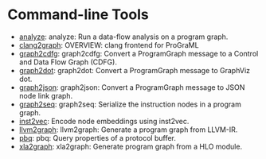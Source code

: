 # Command-line Tools

 * [analyze](bin/analyze.txt): analyze: Run a data-flow analysis on a program graph.
 * [clang2graph](bin/clang2graph.txt): OVERVIEW: clang frontend for ProGraML
 * [graph2cdfg](bin/graph2cdfg.txt): graph2cdfg: Convert a ProgramGraph message to a Control and Data Flow Graph (CDFG).
 * [graph2dot](bin/graph2dot.txt): graph2dot: Convert a ProgramGraph message to GraphViz dot.
 * [graph2json](bin/graph2json.txt): graph2json: Convert a ProgramGraph message to JSON node link graph.
 * [graph2seq](bin/graph2seq.txt): graph2seq: Serialize the instruction nodes in a program graph.
 * [inst2vec](bin/inst2vec.txt): Encode node embeddings using inst2vec.
 * [llvm2graph](bin/llvm2graph.txt): llvm2graph: Generate a program graph from LLVM-IR.
 * [pbq](bin/pbq.txt): pbq: Query properties of a protocol buffer.
 * [xla2graph](bin/xla2graph.txt): xla2graph: Generate program graph from a HLO module.
